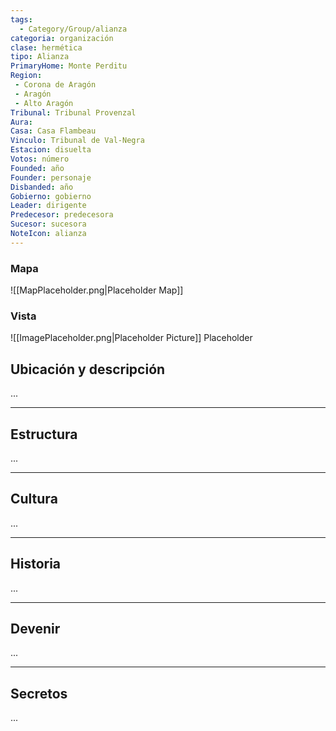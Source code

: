 ```yaml
---
tags:
  - Category/Group/alianza
categoria: organización
clase: hermética
tipo: Alianza
PrimaryHome: Monte Perditu 
Region:
 - Corona de Aragón 
 - Aragón 
 - Alto Aragón 
Tribunal: Tribunal Provenzal 
Aura: 
Casa: Casa Flambeau 
Vinculo: Tribunal de Val-Negra 
Estacion: disuelta 
Votos: número
Founded: año
Founder: personaje
Disbanded: año
Gobierno: gobierno
Leader: dirigente
Predecesor: predecesora
Sucesor: sucesora
NoteIcon: alianza
---
```

### Mapa
![[MapPlaceholder.png|Placeholder Map]]
### Vista
![[ImagePlaceholder.png|Placeholder Picture]]
Placeholder

## Ubicación y descripción
...
***
## Estructura
...
***
## Cultura
...
***
## Historia
...
***
## Devenir
...
***
## Secretos 
...
